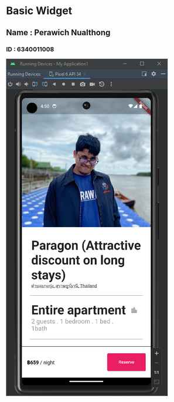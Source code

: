 # Basic Widget
## Name : Perawich Nualthong
### ID : 6340011008

<img src="assets/image/Phone.png"  >
